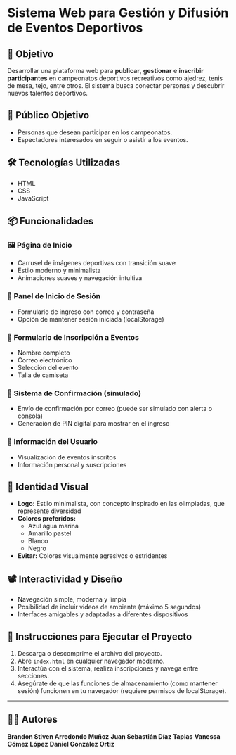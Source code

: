 # Sistema Web para Gestión y Difusión de Eventos Deportivos

## 🎯 Objetivo
Desarrollar una plataforma web para **publicar**, **gestionar** e **inscribir participantes** en campeonatos deportivos recreativos como ajedrez, tenis de mesa, tejo, entre otros. El sistema busca conectar personas y descubrir nuevos talentos deportivos.

## 👥 Público Objetivo
- Personas que desean participar en los campeonatos.
- Espectadores interesados en seguir o asistir a los eventos.

## 🛠️ Tecnologías Utilizadas
- HTML
- CSS
- JavaScript

## 📦 Funcionalidades

### 🖼️ Página de Inicio
- Carrusel de imágenes deportivas con transición suave
- Estilo moderno y minimalista
- Animaciones suaves y navegación intuitiva

### 🔐 Panel de Inicio de Sesión
- Formulario de ingreso con correo y contraseña
- Opción de mantener sesión iniciada (localStorage)

### 📝 Formulario de Inscripción a Eventos
- Nombre completo
- Correo electrónico
- Selección del evento
- Talla de camiseta

### 📧 Sistema de Confirmación (simulado)
- Envío de confirmación por correo (puede ser simulado con alerta o consola)
- Generación de PIN digital para mostrar en el ingreso

### 👤 Información del Usuario
- Visualización de eventos inscritos
- Información personal y suscripciones

## 🎨 Identidad Visual

- **Logo:** Estilo minimalista, con concepto inspirado en las olimpiadas, que represente diversidad
- **Colores preferidos:**
  - Azul agua marina
  - Amarillo pastel
  - Blanco
  - Negro
- **Evitar:** Colores visualmente agresivos o estridentes

## 📽️ Interactividad y Diseño

- Navegación simple, moderna y limpia
- Posibilidad de incluir videos de ambiente (máximo 5 segundos)
- Interfaces amigables y adaptadas a diferentes dispositivos


## 🚀 Instrucciones para Ejecutar el Proyecto

1. Descarga o descomprime el archivo del proyecto.
2. Abre `index.html` en cualquier navegador moderno.
3. Interactúa con el sistema, realiza inscripciones y navega entre secciones.
4. Asegúrate de que las funciones de almacenamiento (como mantener sesión) funcionen en tu navegador (requiere permisos de localStorage).

---

## 👨‍💻 Autores
**Brandon Stiven Arredondo Muñoz**
**Juan Sebastián Díaz Tapias**
**Vanessa Gómez López**
**Daniel González Ortiz**
